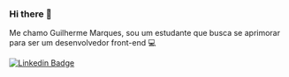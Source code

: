 ### Hi there 👋

Me chamo Guilherme Marques, sou um estudante que busca se aprimorar para ser um desenvolvedor front-end :computer:

[![Linkedin Badge](https://img.shields.io/badge/-Guilherme%20Marques-6633cc?style=flat-square&logo=Linkedin&logoColor=white&link=https://www.linkedin.com/in/guilherme-marques-9693ab18a/)](https://www.linkedin.com/in/guilherme-marques-9693ab18a/)

<!--
**gui13info/gui13info** is a ✨ _special_ ✨ repository because its `README.md` (this file) appears on your GitHub profile.

Here are some ideas to get you started:

- 🔭 I’m currently working on ...
- 🌱 I’m currently learning ...
- 👯 I’m looking to collaborate on ...
- 🤔 I’m looking for help with ...
- 💬 Ask me about ...
- 📫 How to reach me: ...
- 😄 Pronouns: ...
- ⚡ Fun fact: ...
-->
